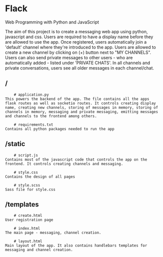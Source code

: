 # Flack

Web Programming with Python and JavaScript

The aim of this project is to create a messaging web app using python, javascript and css. Users are required to have a display name before they are allowed to use the app. Once registered, users automatically join a 'default' channel where they're introduced to the app. Users are allowed to create a new channel by clicking on (+) button next to "MY CHANNELS". Users can also send private messages to other users - who are automatically added - listed under 'PRIVATE CHATS'. In all channels and private conversations, users see all older messages in each channel/chat.

## /

        # application.py
    This powers the backend of the app. The file contains all the apps flask routes as well as socketio routes. It controls creating display name, creating new channels, storing of messages in memory, storing of channels in memory, messaging and private messaging, emitting messages and channels to the frontend among others.

        # requirements.txt
    Contains all python packages needed to run the app

## /static

        # script.js
    Contains most of the javascript code that controls the app on the frontend. It controls creating channels and messaging.

        # style.css
    Contains the design of all pages

        # style.scss
    Sass file for style.css

## /templates

        # create.html
    User registration page

        # index.html
    The main page - messaging, channel creation.

        # layout.html
    Main layout of the app. It also contains handlebars templates for messaging and channel creation.
